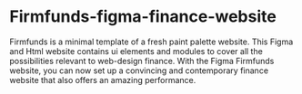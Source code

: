 # Firmfunds-figma-finance-website
Firmfunds is a minimal template of a fresh paint palette website. This Figma and Html website contains ui elements and modules to cover all the possibilities relevant to web-design finance. With the Figma Firmfunds website, you can now set up a convincing and contemporary finance website that also offers an amazing performance.
